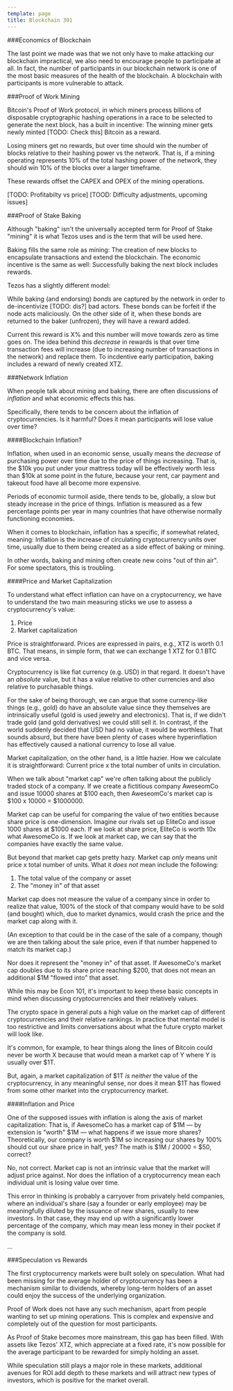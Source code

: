 ```yaml
---
template: page
title: Blockchain 301
---
```


###Economics of Blockchain

The last point we made was that we not only have to make attacking our blockchain impractical, we also need to encourage people to participate at all. In fact, the number of participants in our blockchain network is one of the most basic measures of the health of the blockchain. A blockchain with participants is more vulnerable to attack.

###Proof of Work Mining

Bitcoin's Proof of Work protocol, in which miners process billions of disposable cryptographic hashing operations in a race to be selected to generate the next block, has a built in incentive: The winning miner gets newly minted [TODO: Check this] Bitcoin as a reward.

Losing miners get no rewards, but over time should win the number of blocks relative to their hashing power vs the network. That is, if a mining operating represents 10% of the total hashing power of the network, they should win 10% of the blocks over a larger timeframe.

These rewards offset the CAPEX and OPEX of the mining operations.

[TODO: Profitabilty vs price]
[TOOD: Difficulty adjustments, upcoming issues]

###Proof of Stake Baking

Although "baking" isn't the universally accepted term for Proof of Stake "mining" it is what Tezos uses and is the term that will be used here. 

Baking fills the same role as mining: The creation of new blocks to encapsulate transactions and extend the blockchain. The economic incentive is the same as well: Successfully baking the next block includes rewards.

Tezos has a slightly different model:

While baking (and endorsing) *bonds* are captured by the network in order to de-incentivize [TODO: dis?] bad actors. These bonds can be forfeit if the node acts maliciously. On the other side of it, when these bonds are returned to the baker (unfrozen), they will have a reward added.

Current this reward is X% and this number will move towards zero as time goes on. The idea behind this *decrease* in rewards is that over time transaction fees will increase (due to increasing number of transactions in the network) and replace them. To incdentive early participation, baking includes a reward of newly created XTZ.

###Network Inflation

When people talk about mining and baking, there are often discussions of *inflation* and what economic effects this has.

Specifically, there tends to be concern about the inflation of cryptocurrencies. Is it harmful? Does it mean participants will lose value over time?

####Blockchain Inflation?

Inflation, when used in an economic sense, usually means the *decrease* of purchasing power over time due to the price of things increasing. That is, the $10k you put under your mattress today will be effectively worth less than $10k at some point in the future, because your rent, car payment and takeout food have all become more expensive.

Periods of economic turmoil aside, there tends to be, globally, a slow but steady increase in the price of things. Inflation is measured as a few percentage points per year in many countries that have otherwise normally functioning economies.

When it comes to blockchain, inflation has a specific, if somewhat related, meaning: Inflation is the increase of circulating cryptocurrency units over time, usually due to them being created as a side effect of baking or mining.

In other words, baking and mining often create new coins "out of thin air". For some spectators, this is troubling.

####Price and Market Capitalization

To understand what effect inflation can have on a cryptocurrency, we have to understand the two main measuring sticks we use to assess a cryptocurrency's value:

1. Price
2. Market capitalization

Price is straightforward. Prices are expressed in pairs, e.g., XTZ is worth 0.1 BTC. That means, in simple form, that we can exchange 1 XTZ for 0.1 BTC and vice versa. 

Cryptocurrency is like fiat currency (e.g. USD) in that regard. It doesn't have an *absolute* value, but it has a value relative to other currencies and also relative to purchasable things.

For the sake of being thorough, we can argue that some currency-like things (e.g., gold) do have an absolute value since they themselves are intrinsically useful (gold is used jewelry and electronics). That is, if we didn't trade gold (and gold derivatives) we could still sell it. In contrast, if the world suddenly decided that USD had no value, it would be worthless. That sounds absurd, but there have been plenty of cases where hyperinflation has effectively caused a national currency to lose all value.

Market capitalization, on the other hand, is a little hazier. How we calculate it is straightforward: Current price x the total number of units in circulation.

When we talk about "market cap" we're often talking about the publicly traded stock of a company. If we create a fictitious company AweseomCo and issue 10000 shares at $100 each, then AweseomCo's market cap is $100 x 10000 = $1000000.

Market cap can be useful for comparing the value of two entities because share price is one-dimension. Imagine our rivals set up EliteCo and issue 1000 shares at $1000 each. If we look at share price, EliteCo is worth 10x what AwesomeCo is. If we look at market cap, we can say that the companies have exactly the same value.

But beyond that market cap gets pretty hazy. Market cap *only* means unit price x total number of units. What it *does not* mean include the following:

1. The total value of the company or asset
2. The "money in" of that asset 

Market cap does not measure the value of a company since in order to realize that value, 100% of the stock of that company would have to be sold (and bought) which, due to market dynamics, would crash the price and the market cap along with it.

(An exception to that could be in the case of the sale of a company, though we are then talking about the sale price, even if that number happened to match its market cap.)

Nor does it represent the "money in" of that asset. If AwesomeCo's market cap doubles due to its share price reaching $200, that does not mean an additional $1M "flowed into" that asset.

While this may be Econ 101, it's important to keep these basic concepts in mind when discussing cryptocurrencies and their relatively values. 

The crypto space in general puts a high value on the market cap of different cryptocurrencies and their relative rankings. In practice that mental model is too restrictive and limits conversations about what the future crypto market will look like.

It's common, for example, to hear things along the lines of Bitcoin could never be worth X because that would mean a market cap of Y where Y is usually over $1T.

But, again, a market capitalization of $1T *is neither* the value of the cryptocurrency, in any meaningful sense, nor does it mean $1T has flowed from some other market into the cryptocurrency market. 

####Inflation and Price

One of the supposed issues with inflation is along the axis of market capitalization: That is, if AwesomeCo has a market cap of $1M &mdash; by extension is "worth" $1M &mdash; what happens if we issue more shares? Theoretically, our company is worth $1M so increasing our shares by 100% should cut our share price in half, yes? The math is $1M / 20000 = $50, correct?

No, not correct. Market cap is not an intrinsic value that the market will adjust price against. Nor does the inflation of a cryptocurrency mean each individual unit is losing value over time.

This error in thinking is probably a carryover from privately held companies, where an individual's share (say a founder or early employee) may be meaningfully diluted by the issuance of new shares, usually to new investors. In that case, they may end up with a significantly lower percentage of the company, which may mean less money in their pocket if the company is sold.

...

###Speculation vs Rewards

The first cryptocurrency markets were built solely on speculation. What had been missing for the average holder of cryptocurrency has been a mechanism similar to dividends, whereby long-term holders of an asset could enjoy the success of the underlying organization.

Proof of Work does not have any such mechanism, apart from people wanting to set up mining operations. This is complex and expensive and completely out of the question for most participants.

As Proof of Stake becomes more mainstream, this gap has been filled. With assets like Tezos' XTZ, which appreciate at a fixed rate, it's now possible for the average participant to be rewarded for simply holding an asset. 

While speculation still plays a major role in these markets, additional avenues for ROI add depth to these markets and will attract new types of investors, which is positive for the market overall.

